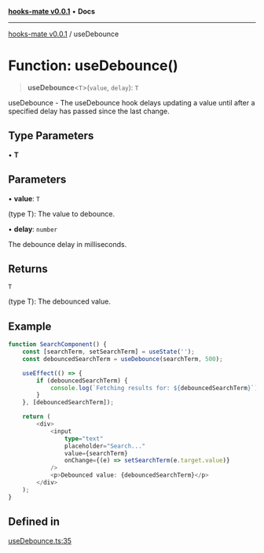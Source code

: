 [**hooks-mate v0.0.1**](../README.md) • **Docs**

***

[hooks-mate v0.0.1](../README.md) / useDebounce

# Function: useDebounce()

> **useDebounce**\<`T`\>(`value`, `delay`): `T`

useDebounce - The useDebounce hook delays updating a value until after a specified delay has passed since the last change.

## Type Parameters

• **T**

## Parameters

• **value**: `T`

(type T): The value to debounce.

• **delay**: `number`

The debounce delay in milliseconds.

## Returns

`T`

(type T): The debounced value.

## Example

```ts
function SearchComponent() {
    const [searchTerm, setSearchTerm] = useState('');
    const debouncedSearchTerm = useDebounce(searchTerm, 500);

    useEffect(() => {
        if (debouncedSearchTerm) {
            console.log(`Fetching results for: ${debouncedSearchTerm}`);
        }
    }, [debouncedSearchTerm]);

    return (
        <div>
            <input
                type="text"
                placeholder="Search..."
                value={searchTerm}
                onChange={(e) => setSearchTerm(e.target.value)}
            />
            <p>Debounced value: {debouncedSearchTerm}</p>
        </div>
    );
}
```

## Defined in

[useDebounce.ts:35](https://github.com/guestDI/hooks-mate/blob/350846f7dadcea6b0b5163ff1bb8b09e3085b88f/src/hooks/useDebounce.ts#L35)
